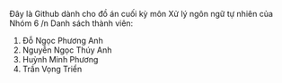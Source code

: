 Đây là Github dành cho đồ án cuối kỳ môn Xử lý ngôn ngữ tự nhiên của Nhóm 6 /n
Danh sách thành viên: 
1. Đỗ Ngọc Phương Anh
2. Nguyễn Ngọc Thúy Anh
3. Huỳnh Minh Phương
4. Trần Vọng Triển
